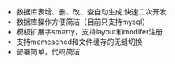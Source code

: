   * 数据库表增、删、改、查自动生成,快速二次开发
  * 数据库操作方便简洁（目前只支持mysql）
  * 模板扩展字smarty，支持layout和modifer注册
  * 支持memcached和文件缓存的无缝切换
  * 部署简单，代码简洁